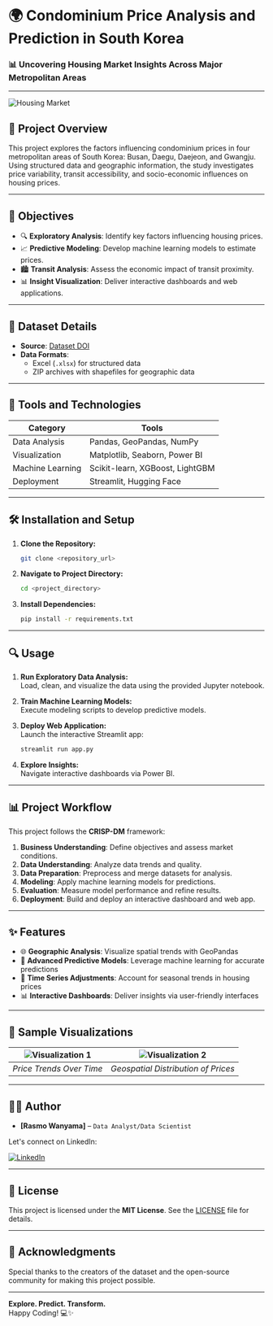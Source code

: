 # 🌍 **Condominium Price Analysis and Prediction in South Korea**  

### 📊 **Uncovering Housing Market Insights Across Major Metropolitan Areas**  

---

![Housing Market](https://via.placeholder.com/1200x300?text=Explore+Housing+Trends+and+Predictions)  

## **🚀 Project Overview**  
This project explores the factors influencing condominium prices in four metropolitan areas of South Korea: Busan, Daegu, Daejeon, and Gwangju. Using structured data and geographic information, the study investigates price variability, transit accessibility, and socio-economic influences on housing prices. 

---

## **🎯 Objectives**
- 🔍 **Exploratory Analysis**: Identify key factors influencing housing prices.  
- 📈 **Predictive Modeling**: Develop machine learning models to estimate prices.  
- 🏙️ **Transit Analysis**: Assess the economic impact of transit proximity.  
- 📊 **Insight Visualization**: Deliver interactive dashboards and web applications.  

---

## **📂 Dataset Details**
- **Source**: [Dataset DOI](https://doi.org/10.17632/d7grg846wv.3)  
- **Data Formats**:  
  - Excel (`.xlsx`) for structured data  
  - ZIP archives with shapefiles for geographic data  

---

## **🔧 Tools and Technologies**
| **Category**    | **Tools** |
|-----------------|-----------|
| Data Analysis   | Pandas, GeoPandas, NumPy |
| Visualization   | Matplotlib, Seaborn, Power BI |
| Machine Learning| Scikit-learn, XGBoost, LightGBM |
| Deployment      | Streamlit, Hugging Face |

---

## **🛠️ Installation and Setup**  
1. **Clone the Repository:**  
   ```bash
   git clone <repository_url>
   ```  
2. **Navigate to Project Directory:**  
   ```bash
   cd <project_directory>
   ```  
3. **Install Dependencies:**  
   ```bash
   pip install -r requirements.txt
   ```  

---

## **🔍 Usage**
1. **Run Exploratory Data Analysis:**  
   Load, clean, and visualize the data using the provided Jupyter notebook.  
   
2. **Train Machine Learning Models:**  
   Execute modeling scripts to develop predictive models.  

3. **Deploy Web Application:**  
   Launch the interactive Streamlit app:  
   ```bash
   streamlit run app.py
   ```  

4. **Explore Insights:**  
   Navigate interactive dashboards via Power BI.  

---

## **📊 Project Workflow**  
This project follows the **CRISP-DM** framework:  
1. **Business Understanding**: Define objectives and assess market conditions.  
2. **Data Understanding**: Analyze data trends and quality.  
3. **Data Preparation**: Preprocess and merge datasets for analysis.  
4. **Modeling**: Apply machine learning models for predictions.  
5. **Evaluation**: Measure model performance and refine results.  
6. **Deployment**: Build and deploy an interactive dashboard and web app.  

---

## **✨ Features**
- 🌐 **Geographic Analysis**: Visualize spatial trends with GeoPandas  
- 🤖 **Advanced Predictive Models**: Leverage machine learning for accurate predictions  
- 📅 **Time Series Adjustments**: Account for seasonal trends in housing prices  
- 📊 **Interactive Dashboards**: Deliver insights via user-friendly interfaces  

---

## **📸 Sample Visualizations**  
| ![Visualization 1](https://via.placeholder.com/600x300?text=Price+Trends) | ![Visualization 2](https://via.placeholder.com/600x300?text=Geospatial+Analysis) |
|:-------------------------------------------------------------------------:|:--------------------------------------------------------------------------:|
| *Price Trends Over Time*                                                 | *Geospatial Distribution of Prices*                                       |

---

## **👩‍💻 Author**
- **[Rasmo Wanyama]** – `Data Analyst/Data Scientist`
  
Let's connect on LinkedIn:

[![LinkedIn](https://img.shields.io/badge/LinkedIn-%230077B5?logo=linkedin&logoColor=white)](https://www.linkedin.com/in/rasmo-/) 

---

## **📜 License**
This project is licensed under the **MIT License**. See the [LICENSE](LICENSE) file for details.

---

## **🌟 Acknowledgments**
Special thanks to the creators of the dataset and the open-source community for making this project possible.  

---

**Explore. Predict. Transform.**  
Happy Coding! 💻✨
